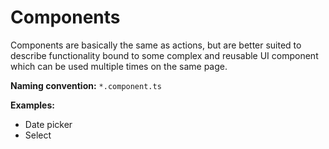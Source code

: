 # Components

Components are basically the same as actions, but are better suited to describe functionality bound to some complex and reusable UI component which can be used multiple times on the same page.

**Naming convention:** `*.component.ts`

**Examples:**
- Date picker
- Select
